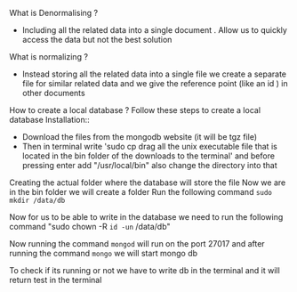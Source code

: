 What is Denormalising ?
- Including all the related data into a single document . Allow us to quickly access the data but not the best solution  

What is normalizing ?
- Instead storing all the related data into a single file we create a separate file for similar related data and we give the reference point (like an id ) in other documents

How to create a local database ?
Follow these steps to create a local database 
Installation::
- Download the files from the mongodb website (it will be tgz file)
- Then in terminal write 'sudo cp drag all the unix executable file that is located in the bin folder of the downloads to the terminal' and before pressing enter add "/usr/local/bin" also change the directory into that

Creating the actual folder where the database will store the file
Now we are in the bin folder we will create a folder
Run the following command 
`sudo mkdir /data/db `

Now for us to be able to write in the database we need to run the following command
"sudo chown -R `id -un` /data/db"

Now running the command `mongod` will run on the port 27017
and after running the command `mongo` we will start mongo db

To check if its running or not 
we have to write db in the terminal and it will return test in the terminal


